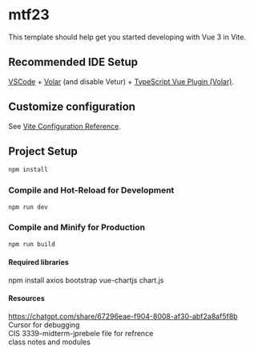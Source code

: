 # mtf23

This template should help get you started developing with Vue 3 in Vite.

## Recommended IDE Setup

[VSCode](https://code.visualstudio.com/) + [Volar](https://marketplace.visualstudio.com/items?itemName=Vue.volar) (and disable Vetur) + [TypeScript Vue Plugin (Volar)](https://marketplace.visualstudio.com/items?itemName=Vue.vscode-typescript-vue-plugin).

## Customize configuration

See [Vite Configuration Reference](https://vitejs.dev/config/).

## Project Setup

```sh
npm install
```

### Compile and Hot-Reload for Development

```sh
npm run dev
```

### Compile and Minify for Production

```sh
npm run build
```
#### Required libraries 
npm install axios bootstrap vue-chartjs chart.js

#### Resources 
https://chatgpt.com/share/67296eae-f904-8008-af30-abf2a8af5f8b
<br>
Cursor for debugging
<br>
CIS 3339-midterm-jprebele file for refrence
<br>
class notes and modules

